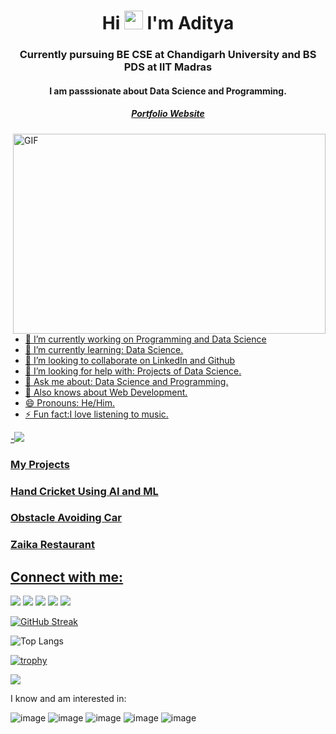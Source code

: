 <h1 align="center">Hi <img src="https://raw.githubusercontent.com/MartinHeinz/MartinHeinz/master/wave.gif" width="30px"> I'm Aditya</h1>

<h3 align="center">Currently pursuing BE CSE at Chandigarh University and BS PDS at IIT Madras</h3>

<h4 align="center"> I am passsionate about Data Science and Programming.</h4>

<h5 align="center"> <a href="https://adinarayanreloaded.github.io/Adiwebsite/"> Portfolio Website </h5>

<img align="right" alt="GIF" src="https://github.com/abhisheknaiidu/abhisheknaiidu/blob/master/code.gif?raw=true" width="500" height="320" />

- 🔭 I’m currently working on Programming and Data Science
- 🌱 I’m currently learning: Data Science.
- 🤗 I’m looking to collaborate on LinkedIn and Github
- 🤔 I’m looking for help with: Projects of Data Science.
- 💬 Ask me about: Data Science and Programming.
- 🤩 Also knows about Web Development.
- 😄 Pronouns: He/Him.
- ⚡ Fun fact:I love listening to music.


-![](https://visitor-badge.laobi.icu/badge?page_id=Adinarayanreloaded.Adinarayanreloaded)


<h3 align="left">My Projects<h3>

<h3 align="left"><a href="https://www.linkedin.com/feed/update/urn:li:activity:6758670408322494464">Hand Cricket Using AI and ML</h3>

<h3 align="left"><a href="https://www.linkedin.com/feed/update/urn:li:activity:6798576503119495168">Obstacle Avoiding Car</h3>
  
<h3 align="left"><a href="https://www.linkedin.com/feed/update/urn:li:activity:6822094927632093184">Zaika Restaurant</h3>

## Connect with me:
<p align="left">

<a href = "https://www.linkedin.com/in/adityanarayansharma/"><img src="https://img.icons8.com/fluent/48/000000/linkedin.png"/></a>
<a href = "https://github.com/Adinarayanreloaded/"><img src="https://img.icons8.com/ios-filled/50/000000/github.png"/></a>
<a href = "https://www.instagram.com/adityansharma5/"><img src="https://img.icons8.com/fluency/48/000000/instagram-new.png"/></a>
<a href = "https://www.hackerrank.com/Adinarayanhr05"><img src="https://img.icons8.com/windows/32/000000/hackerrank.png"/></a>
<a href = "https://www.codechef.com/users/adicc05"><img src="https://img.icons8.com/ios/50/000000/codechef.png"/></a>


[![GitHub Streak](https://github-readme-streak-stats.herokuapp.com/?user=Adinarayanreloaded)](https://git.io/streak-stats) 

![Top Langs](https://github-readme-stats.vercel.app/api/top-langs/?username=Adinarayanreloaded&theme=tokyonight)

[![trophy](https://github-profile-trophy.vercel.app/?username=Adinarayanreloaded&theme=onedark)](https://github.com/ryo-ma/github-profile-trophy)

<img src="https://github-readme-stats.vercel.app/api?username=Adinarayanreloaded&&show_icons=true&title_color=ffffff&icon_color=bb2acf&text_color=daf7dc&bg_color=151515">

I know and am interested in:

![image](https://user-images.githubusercontent.com/37697073/119342823-3fc56100-bcb3-11eb-873a-499e74a8ae30.png)
![image](https://user-images.githubusercontent.com/37697073/119342837-4653d880-bcb3-11eb-9f0c-3fdea135b7fd.png)
![image](https://user-images.githubusercontent.com/37697073/119342902-54a1f480-bcb3-11eb-924e-6e32852e230b.png)
![image](https://user-images.githubusercontent.com/37697073/119342921-5bc90280-bcb3-11eb-924c-50e6a39bf1a8.png)
![image](https://user-images.githubusercontent.com/37697073/119342985-713e2c80-bcb3-11eb-9a60-6a1549cc71a8.png)
